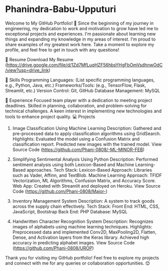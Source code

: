 # Phanindra-Babu-Upputuri
Welcome to My GitHub Portfolio! 👋
Since the beginning of my journey in engineering, my dedication to work and motivation to grow have led me to exceptional projects and experiences. I'm passionate about learning new things and expanding my knowledge in my areas of interest. I'm proud to share examples of my greatest work here. Take a moment to explore my profile, and feel free to get in touch with any questions!

📄 Resume
Download My Resume (https://drive.google.com/file/d/1Zd7MfLuqHZF56hbsYHgFbOmVsdhnwOdC/view?usp=drive_link)

🧰 Skills
Programming Languages: (List specific programming languages, e.g., Python, Java, etc.)
Frameworks/Tools: (e.g., TensorFlow, Flask, Streamlit, etc.)
Version Control: Git, GitHub
Database Management: MySQL

🌟 Experience
Focused team player with a dedication to meeting project deadlines.
Skilled in planning, collaboration, and problem-solving for technical challenges.
A keen interest in implementing new technologies and tools to enhance project quality.
💻 Projects
1. Image Classification Using Machine Learning
Description: Gathered and pre-processed data to apply classification algorithms using GridSearch.
Highlights:
Evaluated the model using a Confusion Matrix and classification report.
Predicted new images with the trained model.
View Source Code (https://github.com/Phani-0808/-ML-MINOR-FEB)
2. Simplifying Sentimental Analysis Using Python
Description: Performed sentiment analysis using both Lexicon-Based and Machine Learning-Based approaches.
Tech Stack:
Lexicon-Based Approach: Libraries such as Vader, Affinn, and TextBlob.
Machine Learning Approach: TFIDF Vectorization, ML Algorithms, Confusion Matrix, and Accuracy Score.
Web App: Created with Streamlit and deployed on Heroku.
View Source Code (https://github.com/Phani-0808/Major-)
3. Inventory Management System
Description: A system to track goods across the supply chain effectively.
Tech Stack:
Front End: HTML, CSS, JavaScript, Bootstrap
Back End: PHP
Database: MySQL

4. Handwritten Character Recognition System
Description: Recognizes images of alphabets using machine learning techniques.
Highlights:
Preprocessed data and implemented Conv2D, MaxPooling2D, Flatten, Dense, and Activation layers from the Keras library.
Achieved high accuracy in predicting alphabet images.
View Source Code (https://github.com/Phani-0808/UROP)

Thank you for visiting my GitHub portfolio! Feel free to explore my projects and connect with me for any queries or collaboration opportunities. 😊
